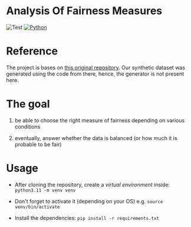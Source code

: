 # Analysis Of Fairness Measures

![Test](https://github.com/alessandro1802/analysis-of-fairness-measures/actions/workflows/test.yml/badge.svg)
[![Python](https://shields.io/badge/python-v3.11-blue)](https://www.python.org/downloads/)

# Reference

The project is bases on [this original repository](https://github.com/Rineol/fairness-measures). Our synthetic dataset was generated using the code from there, hence, the generator is not present here.

# The goal

1. be able to choose the right measure of fairness depending on various conditions

2. eventually, answer whether the data is balanced (or how much it is probable to be fair)

# Usage

- After cloning the repository, create a *virtual environment* inside: `python3.11 -m venv venv`

- Don't forget to activate it (depending on your OS) e.g. `source venv/bin/activate`

- Install the dependencies: `pip install -r requirements.txt`
